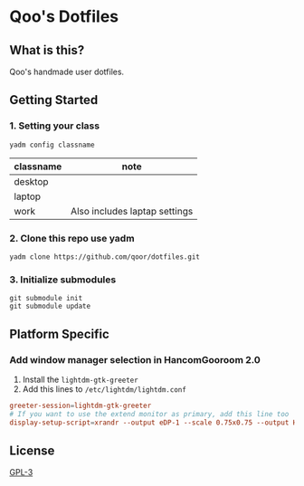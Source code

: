 # Qoo's Dotfiles
## What is this?
Qoo's handmade user dotfiles.

## Getting Started
### 1. Setting your class
```shell
yadm config classname
```
|classname|note|
|---|---|
|desktop|
|laptop|
|work|Also includes laptap settings|

### 2. Clone this repo use yadm
```shell
yadm clone https://github.com/qoor/dotfiles.git
```

### 3. Initialize submodules
```shell
git submodule init
git submodule update
```

## Platform Specific
### Add window manager selection in HancomGooroom 2.0
1.  Install the `lightdm-gtk-greeter`
2. Add this lines to `/etc/lightdm/lightdm.conf`
```conf
greeter-session=lightdm-gtk-greeter
# If you want to use the extend monitor as primary, add this line too
display-setup-script=xrandr --output eDP-1 --scale 0.75x0.75 --output HDMI-1 --primary --scale 0.9999x0.9999 --left-of eDP-1
```

## License
[GPL-3](LICENSE)